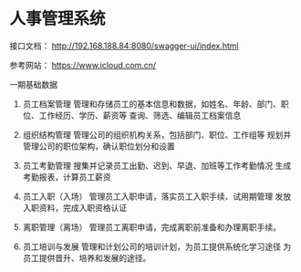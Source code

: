 # 人事管理系统

接口文档： http://192.168.188.84:8080/swagger-ui/index.html

参考网站： https://www.icloud.com.cn/

一期基础数据
1. 员工档案管理
  管理和存储员工的基本信息和数据，如姓名、年龄、部门、职位、工作经历、学历、薪资等 
  查询、筛选、编辑员工档案信息 

2. 组织结构管理
  管理公司的组织机构关系，包括部门、职位、工作组等 
  规划并管理公司的职位架构，确认职位划分和设置 

3. 员工考勤管理
  搜集并记录员工出勤、迟到、早退、加班等工作考勤情况 
  生成考勤报表，计算员工薪资 

4. 员工入职（入场）
  管理员工入职申请，落实员工入职手续、试用期管理 
  发放入职资料，完成入职资格认证 

5. 离职管理（离场）
  管理员工离职申请，完成离职前准备和办理离职手续。 

6. 员工培训与发展
  管理和计划公司的培训计划，为员工提供系统化学习途径 
  为员工提供晋升、培养和发展的途径。
